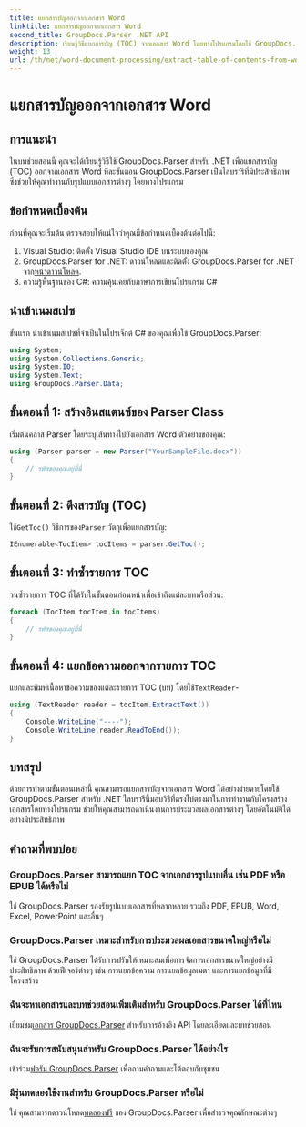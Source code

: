 ```yaml
---
title: แยกสารบัญออกจากเอกสาร Word
linktitle: แยกสารบัญออกจากเอกสาร Word
second_title: GroupDocs.Parser .NET API
description: เรียนรู้วิธีแยกสารบัญ (TOC) จากเอกสาร Word โดยทางโปรแกรมโดยใช้ GroupDocs.Parser สำหรับ .NET
weight: 13
url: /th/net/word-document-processing/extract-table-of-contents-from-word-document/
---
```


# แยกสารบัญออกจากเอกสาร Word

## การแนะนำ
ในบทช่วยสอนนี้ คุณจะได้เรียนรู้วิธีใช้ GroupDocs.Parser สำหรับ .NET เพื่อแยกสารบัญ (TOC) ออกจากเอกสาร Word ทีละขั้นตอน GroupDocs.Parser เป็นไลบรารีที่มีประสิทธิภาพซึ่งช่วยให้คุณทำงานกับรูปแบบเอกสารต่างๆ โดยทางโปรแกรม
## ข้อกำหนดเบื้องต้น
ก่อนที่คุณจะเริ่มต้น ตรวจสอบให้แน่ใจว่าคุณมีข้อกำหนดเบื้องต้นต่อไปนี้:
1. Visual Studio: ติดตั้ง Visual Studio IDE บนระบบของคุณ
2.  GroupDocs.Parser for .NET: ดาวน์โหลดและติดตั้ง GroupDocs.Parser for .NET จาก[หน้าดาวน์โหลด](https://releases.groupdocs.com/parser/net/).
3. ความรู้พื้นฐานของ C#: ความคุ้นเคยกับภาษาการเขียนโปรแกรม C#

## นำเข้าเนมสเปซ
ขั้นแรก นำเข้าเนมสเปซที่จำเป็นในโปรเจ็กต์ C# ของคุณเพื่อใช้ GroupDocs.Parser:
```csharp
using System;
using System.Collections.Generic;
using System.IO;
using System.Text;
using GroupDocs.Parser.Data;
```
## ขั้นตอนที่ 1: สร้างอินสแตนซ์ของ Parser Class
เริ่มต้นคลาส Parser โดยระบุเส้นทางไปยังเอกสาร Word ตัวอย่างของคุณ:
```csharp
using (Parser parser = new Parser("YourSampleFile.docx"))
{
    // รหัสของคุณอยู่ที่นี่
}
```
## ขั้นตอนที่ 2: ดึงสารบัญ (TOC)
 ใช้`GetToc()` วิธีการของ`Parser` วัตถุเพื่อแยกสารบัญ:
```csharp
IEnumerable<TocItem> tocItems = parser.GetToc();
```
## ขั้นตอนที่ 3: ทำซ้ำรายการ TOC
วนซ้ำรายการ TOC ที่ได้รับในขั้นตอนก่อนหน้าเพื่อเข้าถึงแต่ละบทหรือส่วน:
```csharp
foreach (TocItem tocItem in tocItems)
{
    // รหัสของคุณอยู่ที่นี่
}
```
## ขั้นตอนที่ 4: แยกข้อความออกจากรายการ TOC
 แยกและพิมพ์เนื้อหาข้อความของแต่ละรายการ TOC (บท) โดยใช้`TextReader`-
```csharp
using (TextReader reader = tocItem.ExtractText())
{
    Console.WriteLine("----");
    Console.WriteLine(reader.ReadToEnd());
}
```

## บทสรุป
ด้วยการทำตามขั้นตอนเหล่านี้ คุณสามารถแยกสารบัญจากเอกสาร Word ได้อย่างง่ายดายโดยใช้ GroupDocs.Parser สำหรับ .NET ไลบรารีนี้มอบวิธีที่ตรงไปตรงมาในการทำงานกับโครงสร้างเอกสารโดยทางโปรแกรม ช่วยให้คุณสามารถดำเนินงานการประมวลผลเอกสารต่างๆ โดยอัตโนมัติได้อย่างมีประสิทธิภาพ

## คำถามที่พบบ่อย
### GroupDocs.Parser สามารถแยก TOC จากเอกสารรูปแบบอื่น เช่น PDF หรือ EPUB ได้หรือไม่
ใช่ GroupDocs.Parser รองรับรูปแบบเอกสารที่หลากหลาย รวมถึง PDF, EPUB, Word, Excel, PowerPoint และอื่นๆ
### GroupDocs.Parser เหมาะสำหรับการประมวลผลเอกสารขนาดใหญ่หรือไม่
ใช่ GroupDocs.Parser ได้รับการปรับให้เหมาะสมเพื่อการจัดการเอกสารขนาดใหญ่อย่างมีประสิทธิภาพ ด้วยฟีเจอร์ต่างๆ เช่น การแยกข้อความ การแยกข้อมูลเมตา และการแยกข้อมูลที่มีโครงสร้าง
### ฉันจะหาเอกสารและบทช่วยสอนเพิ่มเติมสำหรับ GroupDocs.Parser ได้ที่ไหน
 เยี่ยมชม[เอกสาร GroupDocs.Parser](https://tutorials.groupdocs.com/parser/net/) สำหรับการอ้างอิง API โดยละเอียดและบทช่วยสอน
### ฉันจะรับการสนับสนุนสำหรับ GroupDocs.Parser ได้อย่างไร
 เข้าร่วม[ฟอรัม GroupDocs.Parser](https://forum.groupdocs.com/c/parser/17) เพื่อถามคำถามและโต้ตอบกับชุมชน
### มีรุ่นทดลองใช้งานสำหรับ GroupDocs.Parser หรือไม่
 ใช่ คุณสามารถดาวน์โหลด[ทดลองฟรี](https://releases.groupdocs.com/) ของ GroupDocs.Parser เพื่อสำรวจคุณลักษณะต่างๆ